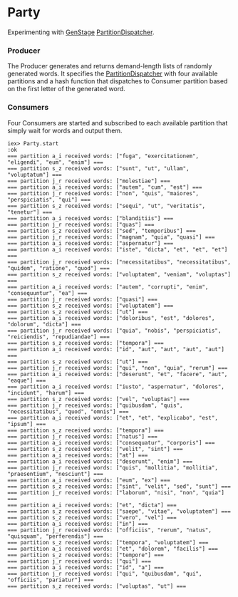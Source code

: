 # Party

Experimenting with [GenStage](https://hexdocs.pm/gen_stage/Experimental.GenStage.html) [PartitionDispatcher](https://github.com/elixir-lang/gen_stage/blob/16337b94d16a21781658c562ac96221886e50194/lib/gen_stage/partition_dispatcher.ex).

### Producer

The Producer generates and returns demand-length lists of randomly generated words. It specifies the [PartitionDispatcher](https://github.com/elixir-lang/gen_stage/blob/16337b94d16a21781658c562ac96221886e50194/lib/gen_stage/partition_dispatcher.ex) with four available partitions and a hash function that dispatches to Consumer partition based on the first letter of the generated word.

### Consumers

Four Consumers are started and subscribed to each available partition that simply wait for words and output them.

```
iex> Party.start
:ok
=== partition a_i received words: ["fuga", "exercitationem", "eligendi", "eum", "enim"] ===
=== partition s_z received words: ["sunt", "ut", "ullam", "voluptatum"] ===
=== partition j_r received words: ["molestiae"] ===
=== partition a_i received words: ["autem", "cum", "est"] ===
=== partition j_r received words: ["non", "quis", "maiores", "perspiciatis", "qui"] ===
=== partition s_z received words: ["sequi", "ut", "veritatis", "tenetur"] ===
=== partition a_i received words: ["blanditiis"] ===
=== partition j_r received words: ["quas"] ===
=== partition s_z received words: ["sed", "temporibus"] ===
=== partition j_r received words: ["magnam", "quia", "quasi"] ===
=== partition a_i received words: ["aspernatur"] ===
=== partition a_i received words: ["iste", "dicta", "et", "et", "et"] ===
=== partition j_r received words: ["necessitatibus", "necessitatibus", "quidem", "ratione", "quod"] ===
=== partition s_z received words: ["voluptatem", "veniam", "voluptas"] ===
=== partition a_i received words: ["autem", "corrupti", "enim", "consequuntur", "ea"] ===
=== partition j_r received words: ["quasi"] ===
=== partition s_z received words: ["voluptatem"] ===
=== partition s_z received words: ["ut"] ===
=== partition a_i received words: ["doloribus", "est", "dolores", "dolorum", "dicta"] ===
=== partition j_r received words: ["quia", "nobis", "perspiciatis", "reiciendis", "repudiandae"] ===
=== partition s_z received words: ["tempora"] ===
=== partition a_i received words: ["id", "aut", "aut", "aut", "aut"] ===
=== partition s_z received words: ["ut"] ===
=== partition j_r received words: ["qui", "non", "quia", "rerum"] ===
=== partition a_i received words: ["deserunt", "et", "facere", "aut", "eaque"] ===
=== partition a_i received words: ["iusto", "aspernatur", "dolores", "incidunt", "harum"] ===
=== partition s_z received words: ["vel", "voluptas"] ===
=== partition j_r received words: ["quibusdam", "quis", "necessitatibus", "quod", "omnis"] ===
=== partition a_i received words: ["et", "et", "explicabo", "est", "ipsum"] ===
=== partition s_z received words: ["tempora"] ===
=== partition j_r received words: ["natus"] ===
=== partition a_i received words: ["consequatur", "corporis"] ===
=== partition s_z received words: ["velit", "sint"] ===
=== partition a_i received words: ["at"] ===
=== partition a_i received words: ["deserunt", "enim"] ===
=== partition j_r received words: ["quis", "mollitia", "mollitia", "praesentium", "nesciunt"] ===
=== partition a_i received words: ["eum", "ex"] ===
=== partition s_z received words: ["sint", "velit", "sed", "sunt"] ===
=== partition j_r received words: ["laborum", "nisi", "non", "quia"] ===
=== partition a_i received words: ["et", "dicta"] ===
=== partition s_z received words: ["saepe", "vitae", "voluptatem"] ===
=== partition s_z received words: ["vero", "vel"] ===
=== partition a_i received words: ["in"] ===
=== partition j_r received words: ["officiis", "rerum", "natus", "quisquam", "perferendis"] ===
=== partition s_z received words: ["tempora", "voluptatem"] ===
=== partition a_i received words: ["et", "dolorem", "facilis"] ===
=== partition s_z received words: ["tempore"] ===
=== partition j_r received words: ["qui"] ===
=== partition a_i received words: ["id", "a"] ===
=== partition j_r received words: ["qui", "quibusdam", "qui", "officiis", "pariatur"] ===
=== partition s_z received words: ["voluptas", "ut"] ===
```

